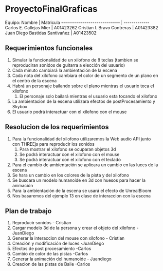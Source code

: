 # ProyectoFinalGraficas
Equipo:
            Nombre             |   Matricula
------------------------------ | -------------
Carlos E. Callejas Mier        |  A01423262
Cristian I. Bravo Contreras    |  A01423382
Juan Diego Bastidas Santivañez |  A01423502

## Requerimientos funcionales
1. Simular la funcionalidad de un xilofono de 8 teclas (tambien se reproduciran sonidos de guitarra a elección del usuario)
2. Cada minuto cambiará la ambientación de la escena
3. Cada nota del xilofono cambiara el color de un segmento de un plano en el centro de la escena
4. Habrá un personaje bailando sobre el plano mientras el usuario toca el xilofono
   1. El personaje solo bailará mientras el usuario esta tocando el xilofono
5. La ambientacion de la escena utilizara efectos de postProcesamiento y Skybox
6. El usuario podrá interactuar con el xilofono con el mouse

## Resolucion de los requerimientos 
1.  Para la funcionalidad del xilofono utilizaremos la Web audio API junto con THREEjs para reproducir los sonidos
    1. Para mostrar el xilofono se ocuparan objetos 3d
    2. Se podrá interactuar con el xilofono con el mouse
    3. Se podrá interactuar con el xilofono con el teclado
2. Para el cambio de ambientación se aplicara un cambio en las luces de la escena
3. Se hara un cambio en los colores de la pista y del xilofono
4. Se buscara un modelo humanoide en 3d con huesos para hacer la animación
5. Para la ambientación de la escena se usará el efecto de UnrealBloom
6. Nos basaremos del ejemplo 13 en clase de interaccion con la escena

## Plan de trabajo
1. Reproducir sonidos - Cristian
2. Cargar modelo 3d de la persona y crear el objeto del xilofono -JuanDiego
3. Generar la interaccion del mouse con xilofono - Cristian
4. Creación y modificación de luces -JuanDiego
5. Efectos de post procesamiento -Carlos
6. Cambio de color de las pistas -Carlos
7. Generar la animación del humanoide - Juandiego
8. Creacion de las pistas de Baile -Carlos
